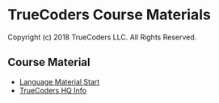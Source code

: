 # TrueCoders Course Materials

Copyright (c) 2018 TrueCoders LLC. All Rights Reserved.

## Course Material

* [Language Material Start](/languages)
* [TrueCoders HQ Info](TrueCodersHQ.md)
